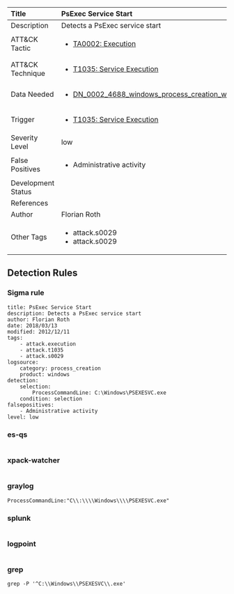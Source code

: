 | Title                | PsExec Service Start                                                                                                                                                 |
|:---------------------|:------------------------------------------------------------------------------------------------------------------------------------------------------------|
| Description          | Detects a PsExec service start                                                                                                                                           |
| ATT&amp;CK Tactic    | <ul><li>[TA0002: Execution](https://attack.mitre.org/tactics/TA0002)</li></ul>  |
| ATT&amp;CK Technique | <ul><li>[T1035: Service Execution](https://attack.mitre.org/techniques/T1035)</li></ul>                             |
| Data Needed          | <ul><li>[DN_0002_4688_windows_process_creation_with_commandline](../Data_Needed/DN_0002_4688_windows_process_creation_with_commandline.md)</li></ul>                                                         |
| Trigger              | <ul><li>[T1035: Service Execution](../Triggers/T1035.md)</li></ul>  |
| Severity Level       | low                                                                                                                                                 |
| False Positives      | <ul><li>Administrative activity</li></ul>                                                                  |
| Development Status   |                                                                                                                                                 |
| References           | <ul></ul>                                                          |
| Author               | Florian Roth                                                                                                                                                |
| Other Tags           | <ul><li>attack.s0029</li><li>attack.s0029</li></ul> | 

## Detection Rules

### Sigma rule

```
title: PsExec Service Start
description: Detects a PsExec service start
author: Florian Roth
date: 2018/03/13
modified: 2012/12/11
tags:
    - attack.execution
    - attack.t1035
    - attack.s0029
logsource:
    category: process_creation
    product: windows
detection:
    selection:
        ProcessCommandLine: C:\Windows\PSEXESVC.exe
    condition: selection
falsepositives:
    - Administrative activity
level: low

```





### es-qs
    
```

```


### xpack-watcher
    
```

```


### graylog
    
```
ProcessCommandLine:"C\\:\\\\Windows\\\\PSEXESVC.exe"
```


### splunk
    
```

```


### logpoint
    
```

```


### grep
    
```
grep -P '^C:\\Windows\\PSEXESVC\\.exe'
```



